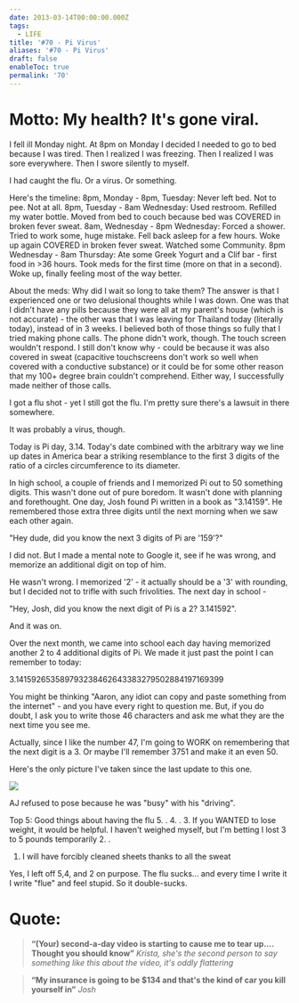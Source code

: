 ```yaml
---
date: 2013-03-14T00:00:00.000Z
tags:
  - LIFE
title: '#70 - Pi Virus'
aliases: '#70 - Pi Virus'
draft: false
enableToc: true
permalink: '70'
---
```


# Motto: My health? It's gone viral.

I fell ill Monday night. At 8pm on Monday I decided I needed to go to bed because I was tired. Then I realized I was freezing. Then I realized I was sore everywhere. Then I swore silently to myself.

I had caught the flu. Or a virus. Or something.

Here's the timeline:
8pm, Monday - 8pm, Tuesday: Never left bed. Not to pee. Not at all.
8pm, Tuesday - 8am Wednesday: Used restroom. Refilled my water bottle. Moved from bed to couch because bed was COVERED in broken fever sweat.
8am, Wednesday - 8pm Wednesday: Forced a shower. Tried to work some, huge mistake. Fell back asleep for a few hours. Woke up again COVERED in broken fever sweat. Watched some Community.
8pm Wednesday - 8am Thursday: Ate some Greek Yogurt and a Clif bar - first food in >36 hours. Took meds for the first time (more on that in a second). Woke up, finally feeling most of the way better.

About the meds: Why did I wait so long to take them? The answer is that I experienced one or two delusional thoughts while I was down. One was that I didn't have any pills because they were all at my parent's house (which is not accurate) - the other was that I was leaving for Thailand today (literally today), instead of in 3 weeks. I believed both of those things so fully that I tried making phone calls. The phone didn't work, though. The touch screen wouldn't respond. I still don't know why - could be because it was also covered in sweat (capacitive touchscreens don't work so well when covered with a conductive substance) or it could be for some other reason that my 100+ degree brain couldn't comprehend. Either way, I successfully made neither of those calls.

I got a flu shot - yet I still got the flu. I'm pretty sure there's a lawsuit in there somewhere.

It was probably a virus, though.

Today is Pi day, 3.14. Today's date combined with the arbitrary way we line up dates in America bear a striking resemblance to the first 3 digits of the ratio of a circles circumference to its diameter. 

In high school, a couple of friends and I memorized Pi out to 50 something digits. This wasn't done out of pure boredom. It wasn't done with planning and forethought. One day, Josh found Pi written in a book as "3.14159". He remembered those extra three digits until the next morning when we saw each other again.

"Hey dude, did you know the next 3 digits of Pi are '159'?"

I did not. But I made a mental note to Google it, see if he was wrong, and memorize an additional digit on top of him.

He wasn't wrong. I memorized '2' - it actually should be a '3' with rounding, but I decided not to trifle with such frivolities. The next day in school -

"Hey, Josh, did you know the next digit of Pi is a 2? 3.141592".

And it was on.

Over the next month, we came into school each day having memorized another 2 to 4 additional digits of Pi. We made it just past the point I can remember to today:

3.141592653589793238462643383279502884197169399

You might be thinking "Aaron, any idiot can copy and paste something from the internet" - and you have every right to question me. But, if you do doubt, I ask you to write those 46 characters and ask me what they are the next time you see me.

Actually, since I like the number 47, I'm going to WORK on remembering that the next digit is a 3. Or maybe I'll remember 3751 and make it an even 50.

Here's the only picture I've taken since the last update to this one.

![](assets/70-1.png)

AJ refused to pose because he was "busy" with his "driving".

Top 5: Good things about having the flu
5. .
4. .
3. If you WANTED to lose weight, it would be helpful. I haven't weighed myself, but I'm betting I lost 3 to 5 pounds temporarily
2. .
1. I will have forcibly cleaned sheets thanks to all the sweat

Yes, I left off 5,4, and 2 on purpose. The flu sucks... and every time I write it I write "flue" and feel stupid. So it double-sucks.

# Quote:
> **“(Your) second-a-day video is starting to cause me to tear up.... Thought you should know”**
<cite>Krista, she's the second person to say something like this about the video, it's oddly flattering</cite>

>**“My insurance is going to be $134 and that's the kind of car you kill yourself in”**
<cite>Josh</cite>
